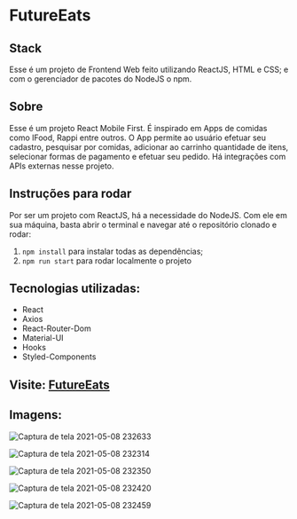 # FutureEats

## Stack
Esse é um projeto de Frontend Web feito utilizando ReactJS, HTML e CSS; 
e com o gerenciador de pacotes do NodeJS o npm. 

## Sobre
Esse é um projeto React Mobile First. É inspirado em Apps de comidas como IFood, Rappi entre outros.
O App permite ao usuário efetuar seu cadastro, pesquisar por comidas, adicionar ao carrinho
quantidade de itens, selecionar formas de pagamento e efetuar seu pedido.
Há integrações com APIs externas nesse projeto.
## Instruções para rodar
Por ser um projeto com ReactJS, há a necessidade do NodeJS. Com ele em 
sua máquina, basta abrir o terminal e navegar até o repositório clonado e 
rodar:

1. `npm install` para instalar todas as dependências;
2. `npm run start` para rodar localmente o projeto

## Tecnologias utilizadas:
- React
- Axios
- React-Router-Dom
- Material-UI
- Hooks
- Styled-Components

## Visite: [FutureEats](https://labefood-6.surge.sh/)

## Imagens:

![Captura de tela 2021-05-08 232633](https://user-images.githubusercontent.com/57108685/117558573-f3dcb000-b054-11eb-8e0d-9eb2322d4ac6.png)

![Captura de tela 2021-05-08 232314](https://user-images.githubusercontent.com/57108685/117558567-f17a5600-b054-11eb-9000-f29d93be5e91.png)

![Captura de tela 2021-05-08 232350](https://user-images.githubusercontent.com/57108685/117558568-f212ec80-b054-11eb-86df-3d8bc7647e1f.png)

![Captura de tela 2021-05-08 232420](https://user-images.githubusercontent.com/57108685/117558569-f2ab8300-b054-11eb-82c5-7567e8ddaf4c.png)

![Captura de tela 2021-05-08 232459](https://user-images.githubusercontent.com/57108685/117558570-f2ab8300-b054-11eb-8948-2a278870abd0.png)
